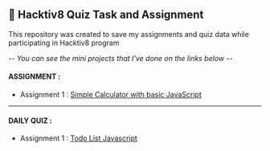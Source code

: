 ## 🧩 Hacktiv8 Quiz Task and Assignment

This repository was created to save my assignments and quiz data while participating in Hacktiv8 program


*-- You can see the mini projects that I've done on the links below --*

#### ASSIGNMENT :
  * Assignment 1 : [Simple Calculator with basic JavaScript](/)

---

#### DAILY QUIZ :
  * Assignment 1 : [Todo List Javascript]()
